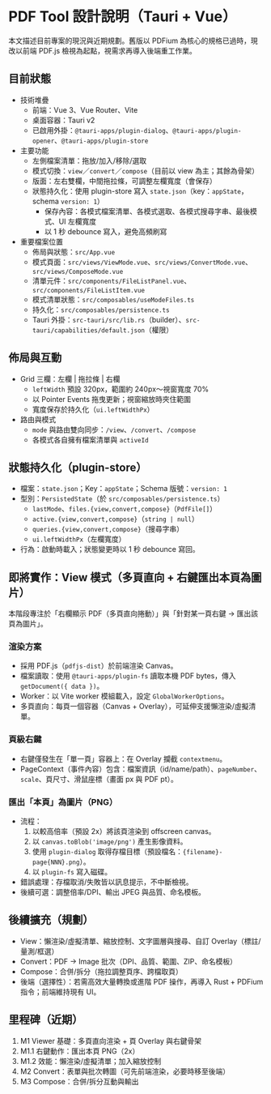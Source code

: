 # PDF Tool 設計說明（Tauri + Vue）

本文描述目前專案的現況與近期規劃。舊版以 PDFium 為核心的規格已過時，現改以前端 PDF.js 檢視為起點，視需求再導入後端重工作業。

## 目前狀態
- 技術堆疊
  - 前端：Vue 3、Vue Router、Vite
  - 桌面容器：Tauri v2
  - 已啟用外掛：`@tauri-apps/plugin-dialog`、`@tauri-apps/plugin-opener`、`@tauri-apps/plugin-store`
- 主要功能
  - 左側檔案清單：拖放/加入/移除/選取
  - 模式切換：`view`／`convert`／`compose`（目前以 view 為主；其餘為骨架）
  - 版面：左右雙欄，中間拖拉條，可調整左欄寬度（會保存）
  - 狀態持久化：使用 plugin-store 寫入 `state.json`（key：`appState`，schema `version: 1`）
    - 保存內容：各模式檔案清單、各模式選取、各模式搜尋字串、最後模式、UI 左欄寬度
    - 以 1 秒 debounce 寫入，避免高頻刷寫
- 重要檔案位置
  - 佈局與狀態：`src/App.vue`
  - 模式頁面：`src/views/ViewMode.vue`、`src/views/ConvertMode.vue`、`src/views/ComposeMode.vue`
  - 清單元件：`src/components/FileListPanel.vue`、`src/components/FileListItem.vue`
  - 模式清單狀態：`src/composables/useModeFiles.ts`
  - 持久化：`src/composables/persistence.ts`
  - Tauri 外掛：`src-tauri/src/lib.rs`（builder）、`src-tauri/capabilities/default.json`（權限）

## 佈局與互動
- Grid 三欄：左欄 | 拖拉條 | 右欄
  - `leftWidth` 預設 320px，範圍約 240px～視窗寬度 70%
  - 以 Pointer Events 拖曳更新；視窗縮放時夾住範圍
  - 寬度保存於持久化（`ui.leftWidthPx`）
- 路由與模式
  - `mode` 與路由雙向同步：`/view`、`/convert`、`/compose`
  - 各模式各自擁有檔案清單與 `activeId`

## 狀態持久化（plugin-store）
- 檔案：`state.json`；Key：`appState`；Schema 版號：`version: 1`
- 型別：`PersistedState`（於 `src/composables/persistence.ts`）
  - `lastMode`、`files.{view,convert,compose}`（`PdfFile[]`）
  - `active.{view,convert,compose}`（`string | null`）
  - `queries.{view,convert,compose}`（搜尋字串）
  - `ui.leftWidthPx`（左欄寬度）
- 行為：啟動時載入；狀態變更時以 1 秒 debounce 寫回。

## 即將實作：View 模式（多頁直向 + 右鍵匯出本頁為圖片）
本階段專注於「右欄顯示 PDF（多頁直向捲動）」與「針對某一頁右鍵 → 匯出該頁為圖片」。

### 渲染方案
- 採用 PDF.js（`pdfjs-dist`）於前端渲染 Canvas。
- 檔案讀取：使用 `@tauri-apps/plugin-fs` 讀取本機 PDF bytes，傳入 `getDocument({ data })`。
- Worker：以 Vite worker 模組載入，設定 `GlobalWorkerOptions`。
- 多頁直向：每頁一個容器（Canvas + Overlay），可延伸支援懶渲染/虛擬清單。

### 頁級右鍵
- 右鍵僅發生在「單一頁」容器上：在 Overlay 攔截 `contextmenu`。
- PageContext（事件內容）包含：檔案資訊（id/name/path）、`pageNumber`、`scale`、頁尺寸、滑鼠座標（畫面 px 與 PDF pt）。

### 匯出「本頁」為圖片（PNG）
- 流程：
  1) 以較高倍率（預設 2x）將該頁渲染到 offscreen canvas。
  2) 以 `canvas.toBlob('image/png')` 產生影像資料。
  3) 使用 `plugin-dialog` 取得存檔目標（預設檔名：`{filename}-page{NNN}.png`）。
  4) 以 `plugin-fs` 寫入磁碟。
- 錯誤處理：存檔取消/失敗皆以訊息提示，不中斷檢視。
- 後續可選：調整倍率/DPI、輸出 JPEG 與品質、命名模板。

## 後續擴充（規劃）
- View：懶渲染/虛擬清單、縮放控制、文字圖層與搜尋、自訂 Overlay（標註/量測/框選）
- Convert：PDF → Image 批次（DPI、品質、範圍、ZIP、命名模板）
- Compose：合併/拆分（拖拉調整頁序、跨檔取頁）
- 後端（選擇性）：若需高效大量轉換或進階 PDF 操作，再導入 Rust + PDFium 指令；前端維持現有 UI。

## 里程碑（近期）
1) M1 Viewer 基礎：多頁直向渲染 + 頁 Overlay 與右鍵骨架
2) M1.1 右鍵動作：匯出本頁 PNG（2x）
3) M1.2 效能：懶渲染/虛擬清單；加入縮放控制
4) M2 Convert：表單與批次轉圖（可先前端渲染，必要時移至後端）
5) M3 Compose：合併/拆分互動與輸出

